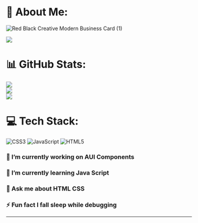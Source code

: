 # 💫 About Me:

![Red Black Creative Modern Business Card (1)](https://github.com/user-attachments/assets/4de56f69-8864-4c7f-8162-bbc6104ac6a9)

[![](https://visitcount.itsvg.in/api?id=avi-codesmith&icon=0&color=0)](https://visitcount.itsvg.in)

# 📊 GitHub Stats:
![](https://github-readme-streak-stats.herokuapp.com/?user=avi-codesmith&theme=dark&hide_border=false)<br/>
![](https://github-readme-stats.vercel.app/api?username=avi-codesmith&theme=dark&hide_border=false&include_all_commits=true&count_private=false)<br/>
![](https://github-readme-stats.vercel.app/api/top-langs/?username=avi-codesmith&theme=dark&hide_border=false&include_all_commits=true&count_private=false&layout=compact)

# 💻 Tech Stack:
![CSS3](https://img.shields.io/badge/css3-%231572B6.svg?style=for-the-badge&logo=css3&logoColor=white) ![JavaScript](https://img.shields.io/badge/javascript-%23323330.svg?style=for-the-badge&logo=javascript&logoColor=%23F7DF1E) ![HTML5](https://img.shields.io/badge/html5-%23E34F26.svg?style=for-the-badge&logo=html5&logoColor=white)

### 🔭 I’m currently working on AUI Components<br>
### 🌱 I’m currently learning Java Script<br>
### 💬 Ask me about HTML CSS<br>
### ⚡ Fun fact I fall sleep while debugging


---

<!-- Proudly created with GPRM ( https://gprm.itsvg.in ) -->
